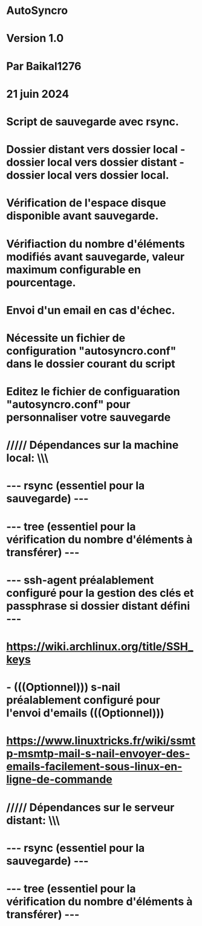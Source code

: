 # AutoSyncro
# Version 1.0
#
# Par Baikal1276
#
# 21 juin 2024
#
# Script de sauvegarde avec rsync.
# Dossier distant vers dossier local - dossier local vers dossier distant - dossier local vers dossier local.
# Vérification de l'espace disque disponible avant sauvegarde.
# Vérifiaction du nombre d'éléments modifiés avant sauvegarde, valeur maximum configurable en pourcentage.
# Envoi d'un email en cas d'échec.
#
# Nécessite un fichier de configuration "autosyncro.conf" dans le dossier courant du script
# Editez le fichier de configuaration "autosyncro.conf" pour personnaliser votre sauvegarde
#
# ///// Dépendances sur la machine local: \\\\\
#
# --- rsync (essentiel pour la sauvegarde) ---
# --- tree (essentiel pour la vérification du nombre d'éléments à transférer) ---
# --- ssh-agent préalablement configuré pour la gestion des clés et passphrase si dossier distant défini ---
# https://wiki.archlinux.org/title/SSH_keys
# - (((Optionnel))) s-nail préalablement configuré pour l'envoi d'emails (((Optionnel)))
# https://www.linuxtricks.fr/wiki/ssmtp-msmtp-mail-s-nail-envoyer-des-emails-facilement-sous-linux-en-ligne-de-commande
#
# ///// Dépendances sur le serveur distant: \\\\\
#
# --- rsync (essentiel pour la sauvegarde) ---
# --- tree (essentiel pour la vérification du nombre d'éléments à transférer) ---
